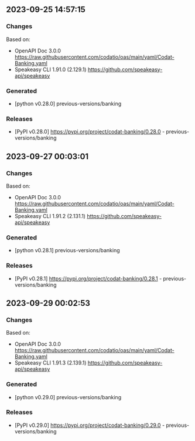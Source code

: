 

## 2023-09-25 14:57:15
### Changes
Based on:
- OpenAPI Doc 3.0.0 https://raw.githubusercontent.com/codatio/oas/main/yaml/Codat-Banking.yaml
- Speakeasy CLI 1.91.0 (2.129.1) https://github.com/speakeasy-api/speakeasy
### Generated
- [python v0.28.0] previous-versions/banking
### Releases
- [PyPI v0.28.0] https://pypi.org/project/codat-banking/0.28.0 - previous-versions/banking

## 2023-09-27 00:03:01
### Changes
Based on:
- OpenAPI Doc 3.0.0 https://raw.githubusercontent.com/codatio/oas/main/yaml/Codat-Banking.yaml
- Speakeasy CLI 1.91.2 (2.131.1) https://github.com/speakeasy-api/speakeasy
### Generated
- [python v0.28.1] previous-versions/banking
### Releases
- [PyPI v0.28.1] https://pypi.org/project/codat-banking/0.28.1 - previous-versions/banking

## 2023-09-29 00:02:53
### Changes
Based on:
- OpenAPI Doc 3.0.0 https://raw.githubusercontent.com/codatio/oas/main/yaml/Codat-Banking.yaml
- Speakeasy CLI 1.91.3 (2.139.1) https://github.com/speakeasy-api/speakeasy
### Generated
- [python v0.29.0] previous-versions/banking
### Releases
- [PyPI v0.29.0] https://pypi.org/project/codat-banking/0.29.0 - previous-versions/banking